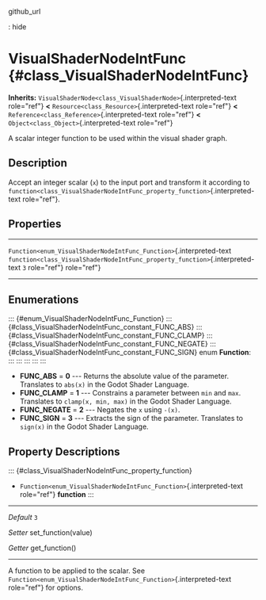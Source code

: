 github\_url

:   hide

VisualShaderNodeIntFunc {#class_VisualShaderNodeIntFunc}
=======================

**Inherits:**
`VisualShaderNode<class_VisualShaderNode>`{.interpreted-text role="ref"}
**\<** `Resource<class_Resource>`{.interpreted-text role="ref"} **\<**
`Reference<class_Reference>`{.interpreted-text role="ref"} **\<**
`Object<class_Object>`{.interpreted-text role="ref"}

A scalar integer function to be used within the visual shader graph.

Description
-----------

Accept an integer scalar (`x`) to the input port and transform it
according to
`function<class_VisualShaderNodeIntFunc_property_function>`{.interpreted-text
role="ref"}.

Properties
----------

  --------------------------------------------------------------------- ------------------------------------------------------------------------------- -----
  `Function<enum_VisualShaderNodeIntFunc_Function>`{.interpreted-text   `function<class_VisualShaderNodeIntFunc_property_function>`{.interpreted-text   `3`
  role="ref"}                                                           role="ref"}                                                                     

  --------------------------------------------------------------------- ------------------------------------------------------------------------------- -----

Enumerations
------------

::: {#enum_VisualShaderNodeIntFunc_Function}
::: {#class_VisualShaderNodeIntFunc_constant_FUNC_ABS}
::: {#class_VisualShaderNodeIntFunc_constant_FUNC_CLAMP}
::: {#class_VisualShaderNodeIntFunc_constant_FUNC_NEGATE}
::: {#class_VisualShaderNodeIntFunc_constant_FUNC_SIGN}
enum **Function**:
:::
:::
:::
:::
:::

-   **FUNC\_ABS** = **0** \-\-- Returns the absolute value of the
    parameter. Translates to `abs(x)` in the Godot Shader Language.
-   **FUNC\_CLAMP** = **1** \-\-- Constrains a parameter between `min`
    and `max`. Translates to `clamp(x, min, max)` in the Godot Shader
    Language.
-   **FUNC\_NEGATE** = **2** \-\-- Negates the `x` using `-(x)`.
-   **FUNC\_SIGN** = **3** \-\-- Extracts the sign of the parameter.
    Translates to `sign(x)` in the Godot Shader Language.

Property Descriptions
---------------------

::: {#class_VisualShaderNodeIntFunc_property_function}
-   `Function<enum_VisualShaderNodeIntFunc_Function>`{.interpreted-text
    role="ref"} **function**
:::

  ----------- ----------------------
  *Default*   `3`

  *Setter*    set\_function(value)

  *Getter*    get\_function()
  ----------- ----------------------

A function to be applied to the scalar. See
`Function<enum_VisualShaderNodeIntFunc_Function>`{.interpreted-text
role="ref"} for options.
